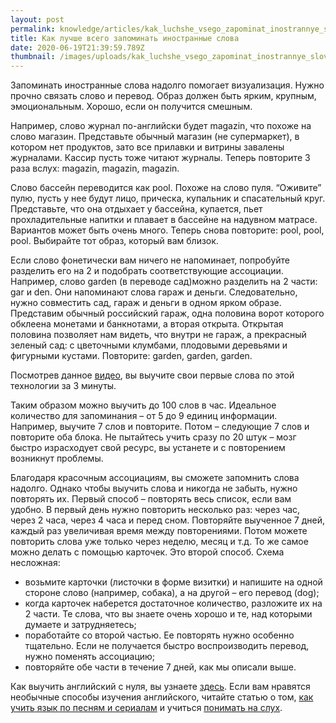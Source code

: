 ```yaml
---
layout: post
permalink: knowledge/articles/kak_luchshe_vsego_zapominat_inostrannye_slova/index.html
title: Как лучше всего запоминать иностранные слова
date: 2020-06-19T21:39:59.789Z
thumbnail: /images/uploads/kak_luchshe_vsego_zapominat_inostrannye_slova-01.jpg
---
```

Запоминать иностранные слова надолго помогает визуализация. Нужно прочно связать слово и перевод. Образ должен быть ярким, крупным, эмоциональным. Хорошо, если он получится смешным. 

Например, слово журнал по-английски будет magazin, что похоже на слово магазин. Представьте обычный магазин (не супермаркет), в котором нет продуктов, зато все прилавки и витрины завалены журналами. Кассир пусть тоже читают журналы. Теперь повторите 3 раза вслух: magazin, magazin, magazin. 

Слово бассейн переводится как pool. Похоже на слово пуля. “Оживите” пулю, пусть у нее будут лицо, прическа, купальник и спасательный круг. Представьте, что она отдыхает у бассейна, купается, пьет прохладительные напитки и плавает в бассейне на надувном матрасе. Вариантов может быть очень много. Теперь снова повторите: pool, pool, pool. Выбирайте тот образ, который вам близок.

Если слово фонетически вам ничего не напоминает, попробуйте разделить его на 2 и подобрать соответствующие ассоциации. Например, слово garden (в переводе сад)можно разделить на 2 части: gar и den. Они напоминают слова гараж и деньги. Следовательно, нужно совместить сад, гараж и деньги в одном ярком образе. Представим обычный российский гараж, одна половина ворот которого обклеена монетами и банкнотами, а вторая открыта. Открытая половина позволяет нам видеть, что внутри не гараж, а прекрасный зеленый сад: с цветочными клумбами, плодовыми деревьями и фигурными кустами. Повторите: garden,  garden, garden.

Посмотрев данное [видео](https://www.youtube.com/watch?v=Oe4r_u9Ej9E&feature=emb_title), вы выучите свои первые слова по этой технологии за 3 минуты.

Таким образом можно выучить до 100 слов в час. Идеальное количество для запоминания – от 5 до 9 единиц информации. Например, выучите 7 слов и повторите. Потом –  следующие 7 слов и повторите оба блока. Не пытайтесь учить сразу по 20 штук – мозг быстро израсходует свой ресурс, вы устанете и с повторением возникнут проблемы.

Благодаря красочным ассоциациям, вы сможете запомнить слова надолго. Однако чтобы выучить слова и никогда не забыть, нужно повторять их. Первый способ – повторять весь список, если вам удобно. В первый день нужно повторить несколько раз: через час, через 2 часа, через 4 часа и перед сном. Повторяйте выученное 7 дней, каждый раз увеличивая время между повторениями. Потом можете повторить слова уже только через неделю, месяц и т.д. То же самое можно делать с помощью карточек. Это второй способ. Схема несложная: 

* возьмите карточки (листочки в форме визитки) и напишите на одной стороне слово (например, собака), а на другой – его перевод (dog);
* когда карточек наберется достаточное количество, разложите их на 2 части. Те слова, что вы знаете очень хорошо и те, над которыми думаете и затрудняетесь;
* поработайте со второй частью. Ее повторять нужно особенно тщательно. Если не получается быстро воспроизводить перевод, нужно поменять ассоциацию;
* повторяйте обе части в течение 7 дней, как мы описали выше. 

Как выучить английский с нуля, вы узнаете [здесь](https://advance-club.ru/knowledge/articles/kak_vyuchit_angliyskiy_s_nulya/).
Если вам нравятся необычные способы изучения английского, читайте статью о том, [как учить язык по песням и сериалам](https://advance-club.ru/knowledge/articles/kak_uchit_angliyskiy_po_pesnyam_i_serialam/) и учиться [понимать на слух](https://advance-club.ru/knowledge/articles/kak_nauchitsya_ponimat_angliyskiy_na_sluh/).